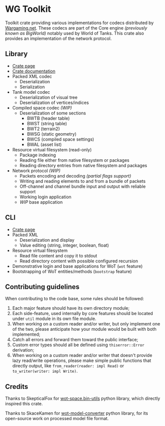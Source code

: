 # WG Toolkit
Toolkit crate providing various implementations for codecs distributed by [Wargaming.net](https://wargaming.net/). 
These codecs are part of the Core engine *(previously known as BigWorld)* notably used by 
World of Tanks. This crate also provides an implementation of the network protocol.

## Library
- [Crate page](https://crates.io/crates/wg-toolkit)
- [Crate documentation](https://docs.rs/wg-toolkit)
- Packed XML codec
  - Deserialization
  - Serialization
- Tank model codec
  - Deserialization of visual tree
  - Deserialization of vertices/indices
- Compiled space codec *(WIP)*
  - Deserialization of some sections
    - BWTB (header table)
    - BWST (string table)
    - BWT2 (terrain2)
    - BWSG (static geometry)
    - BWCS (compiled space settings)
    - BWAL (asset list)
- Resource virtual filesystem (read-only)
  - Package indexing
  - Reading file either from native filesystem or packages
  - Reading directory entries from native filesystem and packages
- Network protocol *(WIP)*
  - Packets encoding and decoding *(partial flags support)*
  - Writing and reading elements to and from a bundle of packets
  - Off-channel and channel bundle input and output with reliable support
  - Working login application
  - *WIP* base application

## CLI
- [Crate page](https://crates.io/crates/wg-toolkit-cli)
- Packed XML
  - Deserialization and display
  - Value editing (string, integer, boolean, float)
- Resource virtual filesystem
  - Read file content and copy it to stdout
  - Read directory content with possible configured recursion
- Demonstrative login and base applications for WoT (`wot` feature)
- Bootstrapping of WoT entities/methods (`bootstrap` feature)

## Contributing guidelines
When contributing to the code base, some rules should be followed:
1. Each major feature should have its own directory module;
2. Each side-feature, used internally by core features should be located under `util` module in its own file module.
3. When working on a custom reader and/or writer, but only implement one of the two, please anticipate how your module would be built with both implemented;
4. Catch all errors and forward them toward the public interface;
5. Custom error types should all be defined using `thiserror::Error` derivation;
6. When working on a custom reader and/or writer that doesn't provide lazy read/write operations, please make simple public functions that directly output, like `from_reader(reader: impl Read)` or `to_writer(writer: impl Write)`.

## Credits
Thanks to SkepticalFox for [wot-space.bin-utils](https://bitbucket.org/SkepticalFox/wot-space.bin-utils/src/master/) python library, which directly inspired this crate.

Thanks to SkaceKamen for [wot-model-converter](https://github.com/SkaceKamen/wot-model-converter) python library, for its open-source work on processed model file format.
